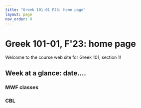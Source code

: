 ```yaml
---
title: "Greek 101-01 F23: home page"
layout: page
nav_order: 0
---
```




# Greek 101-01, F'23: home page

Welcome to the course web site for Greek 101, section 1! 








## Week at a glance: date....
### MWF classes




### CBL


